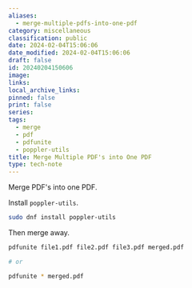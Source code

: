 ```yaml
---
aliases:
  - merge-multiple-pdfs-into-one-pdf
category: miscellaneous
classification: public
date: 2024-02-04T15:06:06
date_modified: 2024-02-04T15:06:06
draft: false
id: 20240204150606
image: 
links: 
local_archive_links: 
pinned: false
print: false
series: 
tags:
  - merge
  - pdf
  - pdfunite
  - poppler-utils
title: Merge Multiple PDF's into One PDF
type: tech-note
---
```


Merge PDF's into one PDF.

Install `poppler-utils`.

```sh
sudo dnf install poppler-utils
```

Then merge away.

```sh
pdfunite file1.pdf file2.pdf file3.pdf merged.pdf

# or

pdfunite * merged.pdf
```